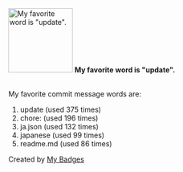 <img src="https://my-badges.github.io/my-badges/favorite-word.png" alt="My favorite word is &quot;update&quot;." title="My favorite word is &quot;update&quot;." width="128">
<strong>My favorite word is &quot;update&quot;.</strong>
<br><br>

My favorite commit message words are:

1. update (used 375 times)
2. chore: (used 196 times)
3. ja.json (used 132 times)
4. japanese (used 99 times)
5. readme.md (used 86 times)


Created by <a href="https://github.com/my-badges/my-badges">My Badges</a>